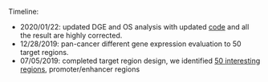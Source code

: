 
Timeline: 

* 2020/01/22: updated DGE and OS analysis with updated [code](run.R) and all the result are highly corrected. 
* 12/28/2019: pan-cancer different gene expression evaluation to 50 target regions. 
* 07/05/2019: completed target region design, we identified [50 interesting regions](target.txt), promoter/enhancer regions
